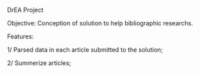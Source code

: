 DrEA Project

Objective: Conception of solution to help bibliographic researchs.

Features:

1/ Parsed data in each article submitted to the solution;

2/ Summerize articles;